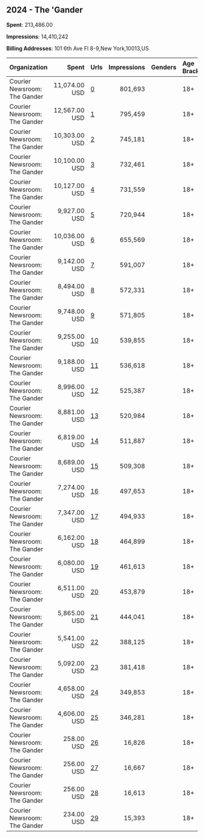 ## 2024 - The 'Gander 
**Spent**: 213,486.00

**Impressions**: 14,410,242

**Billing Addresses**: 101 6th Ave Fl 8-9,New York,10013,US

|Organization|Spent|Urls|Impressions|Genders|Age Brackets|Country Codes|
|:---|---:|:---|---:|:---|:---|:---|
|Courier Newsroom: The Gander|11,074.00 USD|[0](https://www.snap.com/political-ads/asset/b98190744834bd4670336c41e541d6ee4f6ac5f00edb78bacf4190028d2bef41?mediaType=mp4)|801,693||18+|united states|
|Courier Newsroom: The Gander|12,567.00 USD|[1](https://www.snap.com/political-ads/asset/3ebfb97d97e6263bcd4d36e408185b4f4d55e9a7e8a077ddf23a0dafe59ab626?mediaType=mp4)|795,459||18+|united states|
|Courier Newsroom: The Gander|10,303.00 USD|[2](https://www.snap.com/political-ads/asset/4853fb786e2f0ec41096ca8fa704d34f4eca858caeb2d478b4e97282b5c49abc?mediaType=mp4)|745,181||18+|united states|
|Courier Newsroom: The Gander|10,100.00 USD|[3](https://www.snap.com/political-ads/asset/62d1080a4a87bbeda6dd926dd7cb0664d612f21d4440daca6edee53debf3e56c?mediaType=mp4)|732,461||18+|united states|
|Courier Newsroom: The Gander|10,127.00 USD|[4](https://www.snap.com/political-ads/asset/a98ea5c9cdbf9995a5b85203cfd858c5da8946a040ec72b12a22eb0b26ec0286?mediaType=mp4)|731,559||18+|united states|
|Courier Newsroom: The Gander|9,927.00 USD|[5](https://www.snap.com/political-ads/asset/912d5e9e3ace6f79d073039a7574aa4ad09762641c05dc1cb2894560f0bfefef?mediaType=mp4)|720,944||18+|united states|
|Courier Newsroom: The Gander|10,036.00 USD|[6](https://www.snap.com/political-ads/asset/27edd94ca36c15ac0c286919ab88701d938f92b2e077c4cbab7d484cddeca6ab?mediaType=mp4)|655,569||18+|united states|
|Courier Newsroom: The Gander|9,142.00 USD|[7](https://www.snap.com/political-ads/asset/8d90736de1b423073438f4405784dbb955b92e573faf89805a7d528093870e56?mediaType=mp4)|591,007||18+|united states|
|Courier Newsroom: The Gander|8,494.00 USD|[8](https://www.snap.com/political-ads/asset/62703cfd71febd1ea6fac800db4af9d05025457df342e669c8f14bba62bdc480?mediaType=mp4)|572,331||18+|united states|
|Courier Newsroom: The Gander|9,748.00 USD|[9](https://www.snap.com/political-ads/asset/3310dedfc283e246d1b8cb19fbdbfdacee157c5d9a4b42f36753113cc10bf89f?mediaType=mp4)|571,805||18+|united states|
|Courier Newsroom: The Gander|9,255.00 USD|[10](https://www.snap.com/political-ads/asset/1bc790a4e2a1cf49fa1c50b3ac1ff0b3037f6922d85ff1e182979dc17267eca3?mediaType=mp4)|539,855||18+|united states|
|Courier Newsroom: The Gander|9,188.00 USD|[11](https://www.snap.com/political-ads/asset/b4c630803cd7dd4bbfb1b012e9f24344aab3524c16ee510a631e4639f6e5fc26?mediaType=mp4)|536,618||18+|united states|
|Courier Newsroom: The Gander|8,996.00 USD|[12](https://www.snap.com/political-ads/asset/c17110df72ca4ed6da8e323c8c5c65adb171538b01e67128363a1cda6f5735f1?mediaType=mp4)|525,387||18+|united states|
|Courier Newsroom: The Gander|8,881.00 USD|[13](https://www.snap.com/political-ads/asset/cf0498f0a43341d102b7f1e89f0495004aeaf696e7946be68f7866d628cac231?mediaType=mp4)|520,984||18+|united states|
|Courier Newsroom: The Gander|6,819.00 USD|[14](https://www.snap.com/political-ads/asset/088920011f168507faad03bf37a8c616a9e1da0574802c9142bb03b07b9bf1db?mediaType=mp4)|511,887||18+|united states|
|Courier Newsroom: The Gander|8,689.00 USD|[15](https://www.snap.com/political-ads/asset/acb88eb2f48f3fcb94ab218ebd42228dd164740e87f30130e8127e5f66356970?mediaType=mp4)|509,308||18+|united states|
|Courier Newsroom: The Gander|7,274.00 USD|[16](https://www.snap.com/political-ads/asset/e603cf13c8769545286e0e8dd77ddc9fc2fbd1df5db37719ef15e56b03d1ca52?mediaType=mp4)|497,653||18+|united states|
|Courier Newsroom: The Gander|7,347.00 USD|[17](https://www.snap.com/political-ads/asset/188a246f2857716980c3db0dae7dee7e97d7784d6b6486ab1da56e8aa0182b2f?mediaType=mp4)|494,933||18+|united states|
|Courier Newsroom: The Gander|6,162.00 USD|[18](https://www.snap.com/political-ads/asset/c49e55aaf295ddde6d719d31f220aa68f24da2868e17e1ddbbd62651e7368aef?mediaType=mp4)|464,899||18+|united states|
|Courier Newsroom: The Gander|6,080.00 USD|[19](https://www.snap.com/political-ads/asset/29d1b5d54579b3664672bf42d7c22dd4abdb228fd61bcde55d82eae269bb7b20?mediaType=mp4)|461,613||18+|united states|
|Courier Newsroom: The Gander|6,511.00 USD|[20](https://www.snap.com/political-ads/asset/61683caa836a5a2d632abe2c2b10cde02fed79a7d34d92ab1f990c1b65334be2?mediaType=mp4)|453,879||18+|united states|
|Courier Newsroom: The Gander|5,865.00 USD|[21](https://www.snap.com/political-ads/asset/432d36cac4ece9d407c3e3e76ad259486675486bbe519c24466162d3510e859f?mediaType=mp4)|444,041||18+|united states|
|Courier Newsroom: The Gander|5,541.00 USD|[22](https://www.snap.com/political-ads/asset/74addfac9cb473da2393bb7a3c3aca5cfb7964a513fe0c70646f076255f10c99?mediaType=mp4)|388,125||18+|united states|
|Courier Newsroom: The Gander|5,092.00 USD|[23](https://www.snap.com/political-ads/asset/94b6a11ca6f5d32592db009ff0f69c485b60c06791774be9d9adb95179554d31?mediaType=jpeg)|381,418||18+|united states|
|Courier Newsroom: The Gander|4,658.00 USD|[24](https://www.snap.com/political-ads/asset/692fcd1ce36e0b1fe8b7fd3964cf2bd1306d6e3db42edb74293769dcf9ba54f3?mediaType=jpg)|349,853||18+|united states|
|Courier Newsroom: The Gander|4,606.00 USD|[25](https://www.snap.com/political-ads/asset/109b2880519c27b21b2b10cf2109ca3a6ac5dc41a70b1a4cfd1ea40f8fc47d37?mediaType=jpg)|346,281||18+|united states|
|Courier Newsroom: The Gander|258.00 USD|[26](https://www.snap.com/political-ads/asset/0bc1ac24d3d434c298b9736ca45b59718988d26f3aa4eb2603b53de7406892fd?mediaType=mp4)|16,826||18+|united states|
|Courier Newsroom: The Gander|256.00 USD|[27](https://www.snap.com/political-ads/asset/ccbfefa29ec4bcae5de7ee512f69586a11a48e3b44a44340a44e30e8d507b454?mediaType=mp4)|16,667||18+|united states|
|Courier Newsroom: The Gander|256.00 USD|[28](https://www.snap.com/political-ads/asset/023ad736c26c99f02bf08d3e1ef70baa9341bdd9ebd94a9561f4ea23c81e7b15?mediaType=mp4)|16,613||18+|united states|
|Courier Newsroom: The Gander|234.00 USD|[29](https://www.snap.com/political-ads/asset/41da111103fae9148774a6ff81fcbb714222defb53ea42e134baa294c281102f?mediaType=mp4)|15,393||18+|united states|
